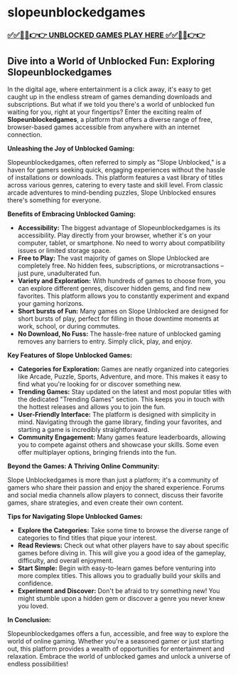 # slopeunblockedgames

### [✅✅🔴🔴👉👉 UNBLOCKED GAMES PLAY HERE ✅✅🔴🔴👉👉](https://topstoryindia.com)

## Dive into a World of Unblocked Fun: Exploring Slopeunblockedgames

In the digital age, where entertainment is a click away, it's easy to get caught up in the endless stream of games demanding downloads and subscriptions. But what if we told you there's a world of unblocked fun waiting for you, right at your fingertips? Enter the exciting realm of **Slopeunblockedgames**, a platform that offers a diverse range of free, browser-based games accessible from anywhere with an internet connection. 

**Unleashing the Joy of Unblocked Gaming:**

Slopeunblockedgames, often referred to simply as "Slope Unblocked," is a haven for gamers seeking quick, engaging experiences without the hassle of installations or downloads. This platform features a vast library of titles across various genres, catering to every taste and skill level. From classic arcade adventures to mind-bending puzzles, Slope Unblocked ensures there's something for everyone. 

**Benefits of Embracing Unblocked Gaming:**

* **Accessibility:** The biggest advantage of Slopeunblockedgames is its accessibility. Play directly from your browser, whether it's on your computer, tablet, or smartphone. No need to worry about compatibility issues or limited storage space. 
* **Free to Play:** The vast majority of games on Slope Unblocked are completely free. No hidden fees, subscriptions, or microtransactions – just pure, unadulterated fun.
* **Variety and Exploration:** With hundreds of games to choose from, you can explore different genres, discover hidden gems, and find new favorites. This platform allows you to constantly experiment and expand your gaming horizons.
* **Short bursts of Fun:**  Many games on Slope Unblocked are designed for short bursts of play, perfect for filling in those downtime moments at work, school, or during commutes.
* **No Download, No Fuss:**  The hassle-free nature of unblocked gaming removes any barriers to entry. Simply click, play, and enjoy.

**Key Features of Slope Unblocked Games:**

* **Categories for Exploration:** Games are neatly organized into categories like Arcade, Puzzle, Sports, Adventure, and more. This makes it easy to find what you're looking for or discover something new.
* **Trending Games:** Stay updated on the latest and most popular titles with the dedicated "Trending Games" section. This keeps you in touch with the hottest releases and allows you to join the fun.
* **User-Friendly Interface:** The platform is designed with simplicity in mind.  Navigating through the game library, finding your favorites, and starting a game is incredibly straightforward.
* **Community Engagement:**  Many games feature leaderboards, allowing you to compete against others and showcase your skills. Some even offer multiplayer options, bringing friends into the fun.

**Beyond the Games: A Thriving Online Community:**

Slope Unblockedgames is more than just a platform; it's a community of gamers who share their passion and enjoy the shared experience. Forums and social media channels allow players to connect, discuss their favorite games, share strategies, and even create their own content.

**Tips for Navigating Slope Unblocked Games:**

* **Explore the Categories:** Take some time to browse the diverse range of categories to find titles that pique your interest.
* **Read Reviews:**  Check out what other players have to say about specific games before diving in. This will give you a good idea of the gameplay, difficulty, and overall enjoyment.
* **Start Simple:**  Begin with easy-to-learn games before venturing into more complex titles. This allows you to gradually build your skills and confidence.
* **Experiment and Discover:**  Don't be afraid to try something new! You might stumble upon a hidden gem or discover a genre you never knew you loved.

**In Conclusion:**

Slopeunblockedgames offers a fun, accessible, and free way to explore the world of online gaming. Whether you're a seasoned gamer or just starting out, this platform provides a wealth of opportunities for entertainment and relaxation. Embrace the world of unblocked games and unlock a universe of endless possibilities!
